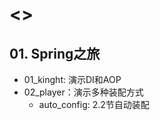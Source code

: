 # <<spring in action>>

## 01. Spring之旅
- 01_kinght: 演示DI和AOP
- 02_player：演示多种装配方式
    + auto_config: 2.2节自动装配